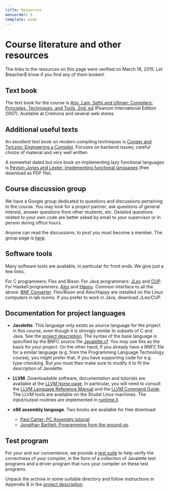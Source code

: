 ```yaml
---
title: Resources
menuorder: 5
template: wide
---
```


Course literature and other resources
=====================================

The links to the resources on this page were verified on March 18, 2015.
Let \$teacher\$ know if you find any of them broken!


Text book
---------

The text book for the course is 
[Aho, Lam, Sethi and Ullman: Compilers: Principles, Techniques, and Tools, 2nd. ed](http://dragonbook.stanford.edu/) (Pearson International Edition 2007).
Available at Cremona and several web stores.


Additional useful texts
-----------------------

An excellent text book on modern compiling techniques is 
[Cooper and Torczon: Engineering a Compiler](http://www.elsevier.com/wps/find/bookdescription.cws_home/724559/description).
Focuses on backend issues; careful choice of material and very well written.

A somewhat dated but nice book on implementing lazy functional languages is
[Peyton-Jones and Lester: Implementing functional languages](http://research.microsoft.com/Users/simonpj/Papers/pj-lester-book/) (free download as PDF file).


Course discussion group
-----------------------

We have a Google group dedicated to questions and discussions pertaining to the
course. You may look for a project partner, ask questions of general interest,
answer questions from other students, etc. Detailed questions related to your
own code are better asked by email to your supervisor or in person during
office hours.

Anyone can read the discussions; to post you must become a member.
The group page is [here](\$group\$).


Software tools
--------------

Many software tools are available, in particular for front ends. We give just a few links.

For C programmers: Flex and Bison.
For Java programmers: [JLex](http://www.cs.princeton.edu/~appel/modern/java/JLex/)
and [CUP](http://www.cs.princeton.edu/~appel/modern/java/JLex/).
For Haskell programmers: [Alex](http://www.haskell.org/alex/)
and [Happy](http://www.haskell.org/happy/).
Common interface to all the above:
[BNF Converter](http://bnfc.digitalgrammars.com/).
Flex/Bison and Alex/Happy are installed on the Linux computers in lab rooms.
If you prefer to work in Java, download JLex/CUP.


Documentation for project languages
-----------------------------------

* **Javalette**.
    This language only exists as source language for the project in this
    course, even though it is strongly similar to subsets of C and Java.
    See the [project description](/project).
    The syntax of the base language is specified by the BNFC source file
    [Javalette.cf](/files/Javalette.cf). You may use this as the basis for
    your project. On the other hand, if you already have a BNFC file for a
    similar language (e.g. from the Programming Language Technology course),
    you might prefer that, if you have supporting code for e.g. type-checking.
    But you must then make sure to modify it to fit the description of
    Javalette.
* **LLVM**.
    Downloadable software, documentation and tutorials are available at the
    [LLVM home page](http://www.llvm.org/). In particular, you will need to
    consult the
    [LLVM Language Reference Manual](http://www.llvm.org/docs/LangRef.html)
    and the [LLVM Command Guide](http://www.llvm.org/docs/CommandGuide).
    The LLVM tools are available on the Studat Linux machines.
    The input/output routines are implemented in
    [runtime.ll](/files/runtime.ll).

* **x86 assembly language**.
    Two books are available for free download:
    * [Paul Carter: PC Assembly tutorial](http://www.drpaulcarter.com/pcasm/)
    * [Jonathan Bartlett: Programming from the ground up](http://download.savannah.gnu.org/releases/pgubook/ProgrammingGroundUp-1-0-booksize.pdf).

<a name="testsuite"></a>

Test program
------------

For your and our convenience, we provide a [test suite](/files/tester.tar.gz)
to help verify the correctness of your compiler, in the form of a collection of
Javalette test programs and a driver program that runs your compiler on these
test programs.

Unpack the archive in some suitable directory and follow instructions in
Appendix B in the [project description](/project).
